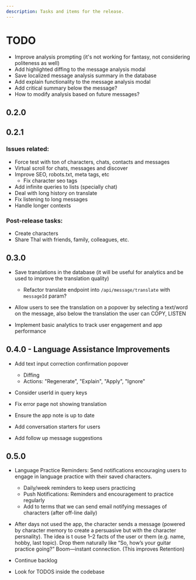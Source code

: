 ```yaml
---
description: Tasks and items for the release.
---
```


# TODO

- Improve analysis prompting (it's not working for fantasy, not considering politeness as well)
- Add highlighted diffing to the message analysis modal
- Save localized message analysis summary in the database
- Add explain functionality to the message analysis modal
- Add critical summary below the message?
- How to modify analysis based on future messages?

## 0.2.0

## 0.2.1

### Issues related:

- Force test with ton of characters, chats, contacts and messages
- Virtual scroll for chats, messages and discover
- Improve SEO, robots.txt, meta tags, etc
  - Fix character seo tags
- Add infinite queries to lists (specially chat)
- Deal with long history on translate
- Fix listening to long messages
- Handle longer contexts

### Post-release tasks:

- Create characters
- Share Thal with friends, family, colleagues, etc.

## 0.3.0

- Save translations in the database (it will be useful for analytics and be used to improve the translation quality)
  - Refactor translate endpoint into `/api/message/translate` with `messageId` param?

- Allow users to see the translation on a popover by selecting a text/word on the message, also below the translation the user can COPY, LISTEN

- Implement basic analytics to track user engagement and app performance

## 0.4.0 - Language Assistance Improvements

- Add text input correction confirmation popover
  - Diffing
  - Actions: "Regenerate", "Explain", "Apply", "Ignore"

- Consider userId in query keys
- Fix error page not showing translation
- Ensure the app note is up to date
- Add conversation starters for users
- Add follow up message suggestions

## 0.5.0

- Language Practice Reminders: Send notifications encouraging users to engage in language practice with their saved characters.
  - Daily/week reminders to keep users practicing
  - Push Notifications: Reminders and encouragement to practice regularly
  - Add to terms that we can send email notifying messages of characters (after off-line daily)

- After days not used the app, the character sends a message (powered by character memory to create a persuasive but with the character persnality). The idea is t ouse 1–2 facts of the user or them (e.g. name, hobby, last topic). Drop them naturally like “So, how’s your guitar practice going?” Boom—instant connection. (This improves Retention)

- Continue backlog
- Look for TODOS inside the codebase
